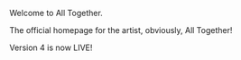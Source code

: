 Welcome to All Together. 

The official homepage for the artist, obviously, All Together!

Version 4 is now LIVE!
